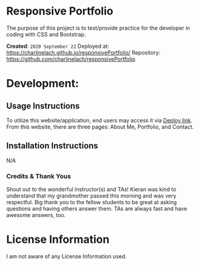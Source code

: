 # Responsive Portfolio
The purpose of this project is to test/provide practice for the developer in coding with CSS and Bootstrap.

**Created**: `2020 September 22`
Deployed at: https://charlinelach.github.io/responsivePortfolio/
Repository: https://github.com/charlinelach/responsivePortfolio

# Development:

## Usage Instructions
To utilize this website/application, end users may access it via [Deploy link](https://charlinelach.github.io/responsivePortfolio/). From this website, there are three pages: About Me, Portfolio, and Contact.

## Installation Instructions
N/A

### Credits & Thank Yous
Shout out to the wonderful instructor(s) and TAs! Kieran was kind to understand that my grandmother passed this morning and was very respectful.
Big thank you to the fellow students to be great at asking questions and having others answer them. TAs are always fast and have awesome answers, too.

# License Information
I am not aware of any License Information used.